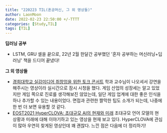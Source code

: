 ```yaml
---
title: "220223 TIL(혼공머신, 그 외 영상들)"
author: LaonMoon
date: 2022-02-23 22:50:00 +/-TTTT
categories: [Study,TIL]
tags: [TIL]
---
```


**딥러닝 공부**
- LSTM, GRU 셀을 끝으로, 22년 2월 한달간 공부했던 '혼자 공부하는 머신러닝+딥러닝' 책을 드디어 끝냈다!

**그 외 영상들**
- [경희대학교 실감미디어 취창업을 위한 토크 콘서트](https://www.youtube.com/watch?v=RuYDb3hfMuM)
학과 교수님이 나오셔서 강연을 해주시는 영상이라 실시간으로 잠시 시청을 했다. 게임 산업의 성장세는 알고 있었지만 게임 쪽으로 진로를 생각해보진 않았는데, 일단 게임 업계에 대한 좋은 인식을 하나 추가할 수 있는 내용이었다. 면접과 관련한 짤막한 팁도 소개가 되는데, 나중에 한 번 더 보면 유용할 것 같다.
- [EOST2021 HyperCLOVA: 초대규모 AI의 현재와 미래](https://youtu.be/A4F-F2BcCAc)
초대규모 언어 모델의 현 상황과 미래에 대해 이야기하고 있는 영상을 현재 보고 있다. HyperCLOVA에 관심이 많아 우연히 찾게된 영상인데 꽤 괜찮다. 느낀 점은 다음에 더 정리하기!